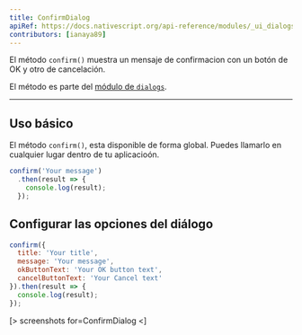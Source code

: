 ```yaml
---
title: ConfirmDialog
apiRef: https://docs.nativescript.org/api-reference/modules/_ui_dialogs_#confirm
contributors: [ianaya89]
---
```


El método `confirm()` muestra un mensaje de confirmacion con un botón de OK y otro de cancelación.

El método es parte del [módulo de `dialogs`](https://docs.nativescript.org/api-reference/modules/_ui_dialogs_).

---

## Uso básico

El método `confirm()`, esta disponible de forma global. Puedes llamarlo en cualquier lugar dentro de tu aplicacioón.

```javascript
confirm('Your message')
  .then(result => {
    console.log(result);
  });
```

## Configurar las opciones del diálogo

```javascript
confirm({
  title: 'Your title',
  message: 'Your message',
  okButtonText: 'Your OK button text',
  cancelButtonText: 'Your Cancel text'
}).then(result => {
  console.log(result);
});
```

[> screenshots for=ConfirmDialog <]

